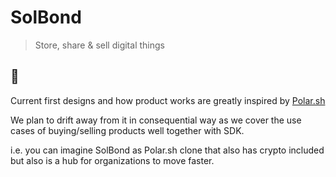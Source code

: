 # SolBond

> Store, share & sell digital things

## 🖤

Current first designs and how product works are greatly inspired by [Polar.sh](https://github.com/polarsource/polar)

We plan to drift away from it in consequential way as we cover the use cases of buying/selling products well together with SDK.

i.e. you can imagine SolBond as Polar.sh clone that also has crypto included but also is a hub for organizations to move faster.
